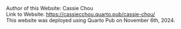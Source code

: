 Author of this Website: Cassie Chou  
Link to Website: https://cassiecchou.quarto.pub/cassie-chou/  
This website was deployed using Quarto Pub on November 6th, 2024.
